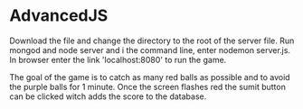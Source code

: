 # AdvancedJS
Download the file and change the directory to the root of the server file.
Run mongod and node server and i the command line, enter nodemon server.js.
In browser enter the link 'localhost:8080' to run the game.

The goal of the game is to catch as many red balls as possible and to avoid the purple balls for 1 minute.
Once the screen flashes red the sumit button can be clicked witch adds the score to the database.

